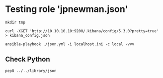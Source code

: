 # Testing role 'jpnewman.json'

~~~
mkdir tmp

curl -XGET 'http://10.10.10.10:9200/.kibana/config/5.3.0?pretty=true' > kibana_config.json

ansible-playbook ./json.yml -i localhost.ini -c local -vvv
~~~

## Check Python

~~~
pep8 ../../library/json
~~~
